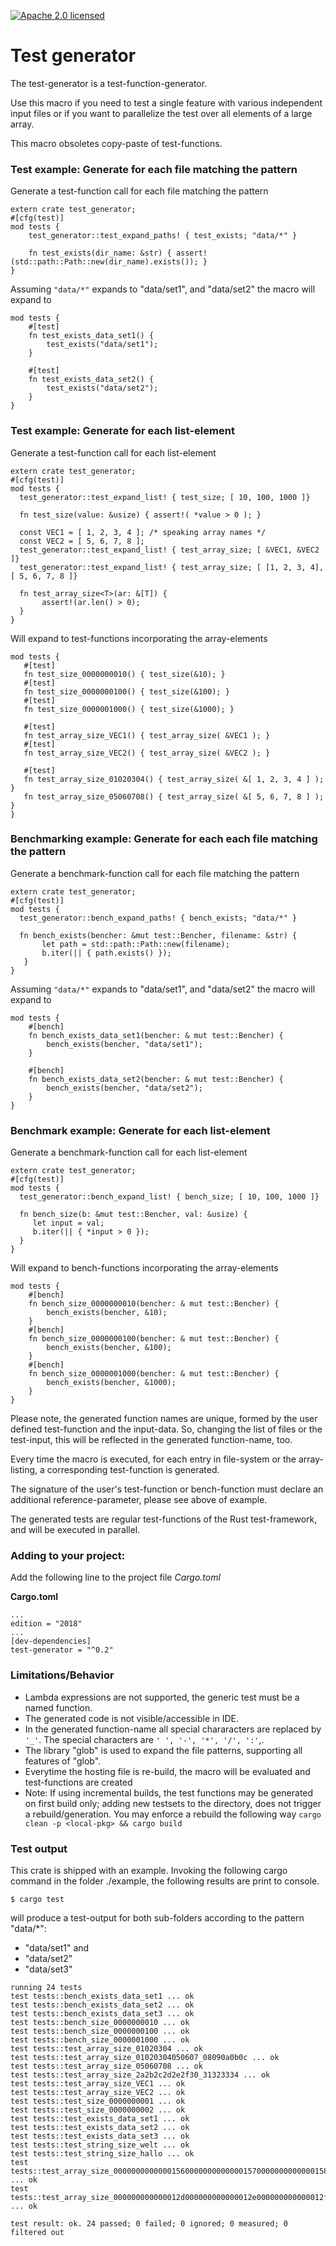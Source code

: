 [![Apache 2.0 licensed][licence-badge]][licence-url]
# Test generator

The test-generator is a test-function-generator. 

Use this macro if you need to test a single feature with various independent input files
or if you want to parallelize the test over all elements of a large array. 

This macro obsoletes copy-paste of test-functions.

### Test example: Generate for each file matching the pattern
Generate a test-function call for each file matching the pattern
```
extern crate test_generator;
#[cfg(test)]
mod tests { 
    test_generator::test_expand_paths! { test_exists; "data/*" }

    fn test_exists(dir_name: &str) { assert!(std::path::Path::new(dir_name).exists()); }
}
```
Assuming  `"data/*"` expands to "data/set1", and "data/set2" the macro will expand to
```
mod tests {
    #[test]
    fn test_exists_data_set1() {
        test_exists("data/set1");
    }

    #[test]
    fn test_exists_data_set2() {
        test_exists("data/set2");
    }
}
```
### Test example: Generate for each list-element
Generate a test-function call for each list-element
 ```
 extern crate test_generator;
 #[cfg(test)]
 mod tests {
   test_generator::test_expand_list! { test_size; [ 10, 100, 1000 ]}

   fn test_size(value: &usize) { assert!( *value > 0 ); }

   const VEC1 = [ 1, 2, 3, 4 ]; /* speaking array names */
   const VEC2 = [ 5, 6, 7, 8 ];
   test_generator::test_expand_list! { test_array_size; [ &VEC1, &VEC2 ]}
   test_generator::test_expand_list! { test_array_size; [ [1, 2, 3, 4], [ 5, 6, 7, 8 ]}

   fn test_array_size<T>(ar: &[T]) {
        assert!(ar.len() > 0);
   }
 }
 ```
 Will expand to test-functions incorporating the array-elements
 ```
mod tests {
    #[test]
    fn test_size_0000000010() { test_size(&10); }
    #[test]
    fn test_size_0000000100() { test_size(&100); }
    #[test]
    fn test_size_0000001000() { test_size(&1000); }

    #[test]
    fn test_array_size_VEC1() { test_array_size( &VEC1 ); }
    #[test]
    fn test_array_size_VEC2() { test_array_size( &VEC2 ); }

    #[test]
    fn test_array_size_01020304() { test_array_size( &[ 1, 2, 3, 4 ] ); }
    fn test_array_size_05060708() { test_array_size( &[ 5, 6, 7, 8 ] ); }
}
```
### Benchmarking example: Generate for each each file matching the pattern
 Generate a benchmark-function call for each file matching the pattern
 ```
 extern crate test_generator;
 #[cfg(test)]
 mod tests {
   test_generator::bench_expand_paths! { bench_exists; "data/*" }

   fn bench_exists(bencher: &mut test::Bencher, filename: &str) {
        let path = std::path::Path::new(filename);
        b.iter(|| { path.exists() });
    }
 }
 ```
 Assuming  `"data/*"` expands to "data/set1", and "data/set2" the macro will expand to
```
mod tests {
    #[bench]
    fn bench_exists_data_set1(bencher: & mut test::Bencher) {
        bench_exists(bencher, "data/set1");
    }

    #[bench]
    fn bench_exists_data_set2(bencher: & mut test::Bencher) {
        bench_exists(bencher, "data/set2");
    }
}
```
### Benchmark example: Generate for each list-element
 Generate a benchmark-function call for each list-element
 ```
 extern crate test_generator;
 #[cfg(test)]
 mod tests {
   test_generator::bench_expand_list! { bench_size; [ 10, 100, 1000 ]}

   fn bench_size(b: &mut test::Bencher, val: &usize) {
      let input = val;
      b.iter(|| { *input > 0 });
   }
 }
 ```
 Will expand to bench-functions incorporating the array-elements
```
mod tests {
    #[bench]
    fn bench_size_0000000010(bencher: & mut test::Bencher) {
        bench_exists(bencher, &10);
    }
    #[bench]
    fn bench_size_0000000100(bencher: & mut test::Bencher) {
        bench_exists(bencher, &100);
    }
    #[bench]
    fn bench_size_0000001000(bencher: & mut test::Bencher) {
        bench_exists(bencher, &1000);
    }
}
```

Please note, the generated function names are unique, formed by the user defined test-function 
and the input-data. So, changing the list of files or the test-input, this will be reflected in
the generated function-name, too.
 
Every time the macro is executed, for each entry in file-system or the array-listing, 
a corresponding test-function is generated.
 
The signature of the user's test-function or bench-function must declare an additional reference-parameter, 
please see above of example.

The generated tests are regular test-functions of the Rust test-framework, and will be executed in parallel.

### Adding to your project:
Add the following line to the project file _Cargo.toml_

**Cargo.toml**
```
...
edition = "2018"
...
[dev-dependencies]
test-generator = "^0.2"
```

### Limitations/Behavior 
* Lambda expressions are not supported, the generic test must be a named function.
* The generated code is not visible/accessible in IDE. 
* In the generated function-name all special chararacters are replaced by `'_'`. The special characters are `' ', '-', '*', '/', ':'`,.
* The library "glob" is used to expand the file patterns, supporting all features of "glob".
* Everytime the hosting file is re-build, the macro will be evaluated and test-functions are created
* Note: If using incremental builds, the test functions may be generated on first build only; adding new testsets to the directory, does not trigger a rebuild/generation. You may enforce a rebuild the following way `cargo clean -p <local-pkg> && cargo build`  

### Test output
This crate is shipped with an example. Invoking the following cargo command 
in the folder ./example, the following results are print to console.
```console
$ cargo test
```
will produce a test-output for both sub-folders according to the pattern "data/*":
* "data/set1" and 
* "data/set2"
* "data/set3"

```
running 24 tests
test tests::bench_exists_data_set1 ... ok
test tests::bench_exists_data_set2 ... ok
test tests::bench_exists_data_set3 ... ok
test tests::bench_size_0000000010 ... ok
test tests::bench_size_0000000100 ... ok
test tests::bench_size_0000001000 ... ok
test tests::test_array_size_01020304 ... ok
test tests::test_array_size_01020304050607_08090a0b0c ... ok
test tests::test_array_size_05060708 ... ok
test tests::test_array_size_2a2b2c2d2e2f30_31323334 ... ok
test tests::test_array_size_VEC1 ... ok
test tests::test_array_size_VEC2 ... ok
test tests::test_size_0000000001 ... ok
test tests::test_size_0000000002 ... ok
test tests::test_exists_data_set1 ... ok
test tests::test_exists_data_set2 ... ok
test tests::test_exists_data_set3 ... ok
test tests::test_string_size_welt ... ok
test tests::test_string_size_hallo ... ok
test tests::test_array_size_0000000000000156000000000000015700000000000001580000000000000159000000000000015a000000000000015b0000 ... ok
test tests::test_array_size_000000000000012d000000000000012e000000000000012f0000000000000130000000000000013100000000000001320000 ... ok

test result: ok. 24 passed; 0 failed; 0 ignored; 0 measured; 0 filtered out
```

[licence-badge]: https://img.shields.io/badge/License-Apache%202.0-blue.svg
[licence-url]: LICENSE.md
